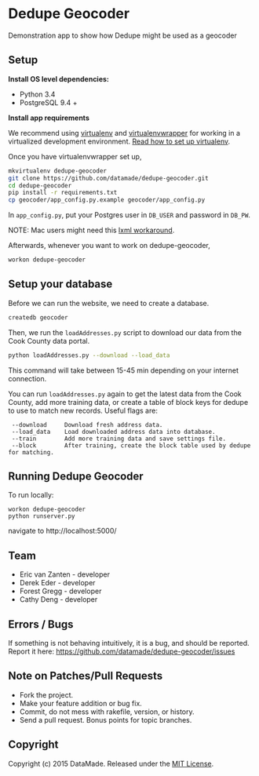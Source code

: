 # Dedupe Geocoder

Demonstration app to show how Dedupe might be used as a geocoder

## Setup

**Install OS level dependencies:** 

* Python 3.4
* PostgreSQL 9.4 +

**Install app requirements**

We recommend using [virtualenv](http://virtualenv.readthedocs.org/en/latest/virtualenv.html) and [virtualenvwrapper](http://virtualenvwrapper.readthedocs.org/en/latest/install.html) for working in a virtualized development environment. [Read how to set up virtualenv](http://docs.python-guide.org/en/latest/dev/virtualenvs/).

Once you have virtualenvwrapper set up,

```bash
mkvirtualenv dedupe-geocoder
git clone https://github.com/datamade/dedupe-geocoder.git
cd dedupe-geocoder
pip install -r requirements.txt
cp geocoder/app_config.py.example geocoder/app_config.py
```

In `app_config.py`, put your Postgres user in `DB_USER` and password in `DB_PW`.

  NOTE: Mac users might need this [lxml workaround](http://stackoverflow.com/questions/22313407/clang-error-unknown-argument-mno-fused-madd-python-package-installation-fa).

Afterwards, whenever you want to work on dedupe-geocoder,

```bash
workon dedupe-geocoder
```

## Setup your database

Before we can run the website, we need to create a database.

```bash
createdb geocoder
```

Then, we run the `loadAddresses.py` script to download our data from the Cook
County data portal.

```bash
python loadAddresses.py --download --load_data 
```

This command will take between 15-45 min depending on your internet connection.

You can run `loadAddresses.py` again to get the latest data from the Cook
County, add more training data, or create a table of block keys for dedupe to
use to match new records. Useful flags are:

```
 --download     Download fresh address data.
 --load_data    Load downloaded address data into database.
 --train        Add more training data and save settings file.
 --block        After training, create the block table used by dedupe for matching.
 ```

## Running Dedupe Geocoder

To run locally:

```
workon dedupe-geocoder
python runserver.py
```

navigate to http://localhost:5000/

## Team

* Eric van Zanten - developer
* Derek Eder - developer
* Forest Gregg - developer
* Cathy Deng - developer

## Errors / Bugs

If something is not behaving intuitively, it is a bug, and should be reported.
Report it here: https://github.com/datamade/dedupe-geocoder/issues

## Note on Patches/Pull Requests
 
* Fork the project.
* Make your feature addition or bug fix.
* Commit, do not mess with rakefile, version, or history.
* Send a pull request. Bonus points for topic branches.

## Copyright

Copyright (c) 2015 DataMade. Released under the [MIT License](https://github.com/datamade/dedupe-geocoder/blob/master/LICENSE).
